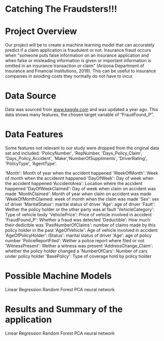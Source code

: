# Catching The Fraudsters!!!

# Project Overview

Our project will be to create a machine learning model that can accurately predict if a claim application is fraudulent or not. Insurance fraud occurs when "someone puts false information on an insurance application and when false or misleading information is given or important information is omitted in an insurance transaction or claim" (Arizona Department of Insurance and Financial Institutions, 2019).
This can be useful to insurance companies in avoiding costs they normally do not have to incur. 

# Data Source
Data was sourced from www.kaggle.com and was updated a year ago. This data shows many features, the chosen target variable of “FraudFound_P”.

# Data Features

Some features not relevant to our study were dropped from the original data set and included: 'PolicyNumber', 'RepNumber, 'Days_Policy_Claim', 'Days_Policy_Accident', 'Make','NumberOfSuppliments', 'DriverRating', 'PolicyType', 'AgentType'. 

'Month': Month of year when the accident happened
'WeekOfMonth': Week of month when the accidennt happened
'DayOfWeek': Day of week when the accident happened
'AccidentArea': Location where the accident happened
'DayOfWeekClaimed': Day of week when claim on accident was made
'MonthClaimed': Month of year when claim on accident was made
'WeekOfMonthClaimed: week of month when the claim was made
'Sex': sex of driver 
'MaritalStatus': marital status of driver 
'Age': age of driver 
'Fault': Wether the policy holder or the other party was at fault
'VehicleCategory': Type of vehicle body
'VehiclePrice': Price of vehicle involved in accident
'FraudFound_P': Whether a fraud was detected 
'Deductible': How much their dedictble was 
'PastNumberOfClaims': number of claims made by this policy holder in the past
'AgeOfVehicle': Age of vehicle involved in accident
'AgeOfPolicyHolder': lStatus': marital status of driver 
'Age': age of policy number 
'PoliceReportFiled': Wether a police report where filed or not
'WitnessPresent': Wether a witness was present 
'AddressChange_Claim': whether the policy holder changed a
'NumberOfCars': Number of cars under policy holder 
'BasePolicy': Type of coverage hold by policy holder
  
  
# Possible Machine Models

Linear Regression
Random Forest
PCA
neural network

# Results and Summary of the application

Linear Regression
Random Forest
PCA
neural network